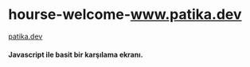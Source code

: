# hourse-welcome-www.patika.dev
[patika.dev](www.patika.dev)
#### Javascript ile  basit bir karşılama ekranı.
